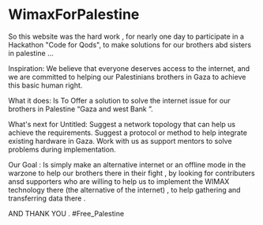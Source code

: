 # WimaxForPalestine
So this website was the hard work , for nearly one day to participate in a Hackathon "Code for Qods", to make solutions for our brothers abd sisters in palestine ...

Inspiration:
We believe that everyone deserves access to the internet, and we are committed to helping our Palestinians brothers in Gaza to achieve this basic human right.

What it does:
Is To Offer a solution to solve the internet issue for our brothers in Palestine “Gaza and west Bank ”.

What's next for Untitled:
Suggest a network topology that can help us achieve the requirements. Suggest a protocol or method to help integrate existing hardware in Gaza. Work with us as support mentors to solve problems during implementation.

Our Goal :
Is simply make an alternative internet or an offline mode in the warzone to help our brothers there in their fight , by looking for contributers ansd supporters who are willing to help us to 
implement the WIMAX technology there (the alternative of the internet) , to help gathering and transferring data there .

AND THANK YOU .
#Free_Palestine
